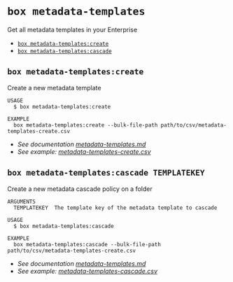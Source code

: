 `box metadata-templates`
========================

Get all metadata templates in your Enterprise

* [`box metadata-templates:create`](#box-metadata-templatescreate)
* [`box metadata-templates:cascade`](#box-metadata-templatescascade)


## `box metadata-templates:create`

Create a new metadata template

```
USAGE
  $ box metadata-templates:create

EXAMPLE
  box metadata-templates:create --bulk-file-path path/to/csv/metadata-templates-create.csv
```

- _See documentation [metadata-templates.md](https://github.com/box/boxcli/blob/main/docs/metadata-templates.md#box-metadata-templatescreate)_
- _See example: [metadata-templates-create.csv](metadata-templates-create.csv)_

## `box metadata-templates:cascade TEMPLATEKEY`

Create a new metadata cascade policy on a folder

```
ARGUMENTS
  TEMPLATEKEY  The template key of the metadata template to cascade

USAGE
  $ box metadata-templates:cascade

EXAMPLE
  box metadata-templates:cascade --bulk-file-path path/to/csv/metadata-templates-create.csv
```

- _See documentation [metadata-templates.md](https://github.com/box/boxcli/blob/main/docs/metadata-templates.md#box-metadata-templatescascade-templatekey)_
- _See example: [metadata-templates-cascade.csv](metadata-templates-cascade.csv)_
